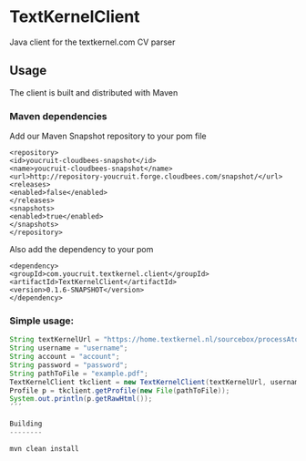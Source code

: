 TextKernelClient
================

Java client for the textkernel.com CV parser


Usage
-----

The client is built and distributed with Maven
### Maven dependencies
Add our Maven Snapshot repository to your pom file
```
<repository>
<id>youcruit-cloudbees-snapshot</id>
<name>youcruit-cloudbees-snapshot</name>
<url>http://repository-youcruit.forge.cloudbees.com/snapshot/</url>
<releases>
<enabled>false</enabled>
</releases>
<snapshots>
<enabled>true</enabled>
</snapshots>
</repository>
```

Also add the dependency to your pom
```
<dependency>
<groupId>com.youcruit.textkernel.client</groupId>
<artifactId>TextKernelClient</artifactId>
<version>0.1.6-SNAPSHOT</version>
</dependency>
```

### Simple usage:

```java
String textKernelUrl = "https://home.textkernel.nl/sourcebox/processAtomicPost.do";
String username = "username";
String account = "account";
String password = "password";
String pathToFile = "example.pdf";
TextKernelClient tkclient = new TextKernelClient(textKernelUrl, username, account, password);
Profile p = tkclient.getProfile(new File(pathToFile));
System.out.println(p.getRawHtml());
´´´

Building
--------

mvn clean install